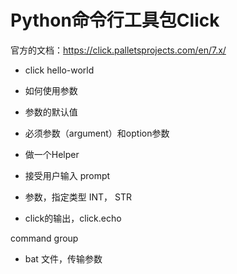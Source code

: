# Python命令行工具包Click

官方的文档：https://click.palletsprojects.com/en/7.x/

- click hello-world
- 如何使用参数
- 参数的默认值
- 必须参数（argument）和option参数
- 做一个Helper

- 接受用户输入 prompt 

- 参数，指定类型 INT， STR

- click的输出，click.echo

command group

- bat 文件，传输参数

